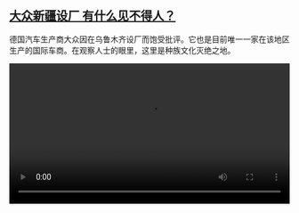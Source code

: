 <!--1605362044000-->
[大众新疆设厂 有什么见不得人？](https://www.dw.com/zh/%E5%A4%A7%E4%BC%97%E6%96%B0%E7%96%86%E8%AE%BE%E5%8E%82%20%E6%9C%89%E4%BB%80%E4%B9%88%E8%A7%81%E4%B8%8D%E5%BE%97%E4%BA%BA%EF%BC%9F%20/a-55594455)
------

<p>德国汽车生产商大众因在乌鲁木齐设厂而饱受批评。它也是目前唯一一家在该地区生产的国际车商。在观察人士的眼里，这里是种族文化灭绝之地。</small></p><video src="https://tvdownloaddw-a.akamaihd.net/dwtv_video/flv/vdt_zh/2020/bchi201113_001_7217fwv-xinjiang_sd_sor.mp4" controls style="width:100%"></video>
